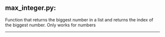 ## max_integer.py:

Function that returns the biggest number in a list and returns the index of the biggest number. Only works for numbers

-------------------------------------------------------------------------------------------------------------------------------------------------------
